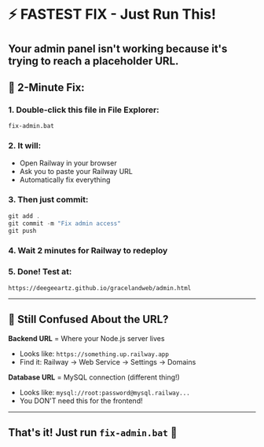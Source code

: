 # ⚡ FASTEST FIX - Just Run This!

## Your admin panel isn't working because it's trying to reach a placeholder URL.

## 🚀 2-Minute Fix:

### 1. Double-click this file in File Explorer:
```
fix-admin.bat
```

### 2. It will:
- Open Railway in your browser
- Ask you to paste your Railway URL
- Automatically fix everything

### 3. Then just commit:
```powershell
git add .
git commit -m "Fix admin access"
git push
```

### 4. Wait 2 minutes for Railway to redeploy

### 5. Done! Test at:
```
https://deegeeartz.github.io/gracelandweb/admin.html
```

---

## 📌 Still Confused About the URL?

**Backend URL** = Where your Node.js server lives  
- Looks like: `https://something.up.railway.app`
- Find it: Railway → Web Service → Settings → Domains

**Database URL** = MySQL connection (different thing!)  
- Looks like: `mysql://root:password@mysql.railway...`
- You DON'T need this for the frontend!

---

## That's it! Just run `fix-admin.bat` 🎯
